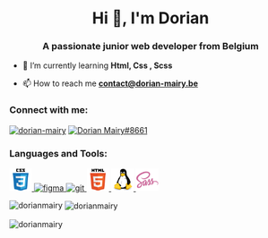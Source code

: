 <h1 align="center">Hi 👋, I'm Dorian</h1>
<h3 align="center">A passionate junior web developer from Belgium</h3>

- 🌱 I’m currently learning **Html, Css , Scss**

- 📫 How to reach me **contact@dorian-mairy.be**

<h3 align="left">Connect with me:</h3>
<p align="left">
<a href="https://linkedin.com/in/dorian-mairy" target="blank"><img align="center" src="https://raw.githubusercontent.com/rahuldkjain/github-profile-readme-generator/master/src/images/icons/Social/linked-in-alt.svg" alt="dorian-mairy" height="30" width="40" /></a>
<a href="https://discord.gg/Dorian Mairy#8661" target="blank"><img align="center" src="https://raw.githubusercontent.com/rahuldkjain/github-profile-readme-generator/master/src/images/icons/Social/discord.svg" alt="Dorian Mairy#8661" height="30" width="40" /></a>
</p>

<h3 align="left">Languages and Tools:</h3>
<p align="left"> <a href="https://www.w3schools.com/css/" target="_blank" rel="noreferrer"> <img src="https://raw.githubusercontent.com/devicons/devicon/master/icons/css3/css3-original-wordmark.svg" alt="css3" width="40" height="40"/> </a> <a href="https://www.figma.com/" target="_blank" rel="noreferrer"> <img src="https://www.vectorlogo.zone/logos/figma/figma-icon.svg" alt="figma" width="40" height="40"/> </a> <a href="https://git-scm.com/" target="_blank" rel="noreferrer"> <img src="https://www.vectorlogo.zone/logos/git-scm/git-scm-icon.svg" alt="git" width="40" height="40"/> </a> <a href="https://www.w3.org/html/" target="_blank" rel="noreferrer"> <img src="https://raw.githubusercontent.com/devicons/devicon/master/icons/html5/html5-original-wordmark.svg" alt="html5" width="40" height="40"/> </a> <a href="https://www.linux.org/" target="_blank" rel="noreferrer"> <img src="https://raw.githubusercontent.com/devicons/devicon/master/icons/linux/linux-original.svg" alt="linux" width="40" height="40"/> </a> <a href="https://sass-lang.com" target="_blank" rel="noreferrer"> <img src="https://raw.githubusercontent.com/devicons/devicon/master/icons/sass/sass-original.svg" alt="sass" width="40" height="40"/> </a> </p>

<p><img align="left" src="https://github-readme-stats.vercel.app/api/top-langs?username=dorianmairy&show_icons=true&locale=en&layout=compact" alt="dorianmairy" /></p>

<p>&nbsp;<img align="center" src="https://github-readme-stats.vercel.app/api?username=dorianmairy&show_icons=true&locale=en" alt="dorianmairy" /></p>

<p><img align="center" src="https://github-readme-streak-stats.herokuapp.com/?user=dorianmairy&" alt="dorianmairy" /></p>

